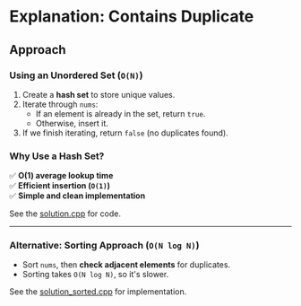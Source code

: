 # Explanation: Contains Duplicate

## **Approach**
### **Using an Unordered Set (`O(N)`)**
1. Create a **hash set** to store unique values.
2. Iterate through `nums`:
   - If an element is already in the set, return `true`.
   - Otherwise, insert it.
3. If we finish iterating, return `false` (no duplicates found).

### **Why Use a Hash Set?**
✅ **O(1) average lookup time**  
✅ **Efficient insertion (`O(1)`)**  
✅ **Simple and clean implementation**  

See the [solution.cpp](solution.cpp) for code.

---

### **Alternative: Sorting Approach (`O(N log N)`)**
- Sort `nums`, then **check adjacent elements** for duplicates.
- Sorting takes `O(N log N)`, so it's slower.

See the [solution_sorted.cpp](solution_sorted.cpp) for implementation.
